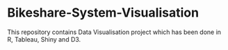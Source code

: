 # Bikeshare-System-Visualisation
This repository contains Data Visualisation project which has been done in R, Tableau, Shiny and D3.
